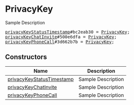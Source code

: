 # PrivacyKey

Sample Description

<pre>
<a href="../constructor/privacyKeyStatusTimestamp.md">privacyKeyStatusTimestamp</a>#bc2eab30 = <a href="../type/PrivacyKey.md">PrivacyKey</a>;
<a href="../constructor/privacyKeyChatInvite.md">privacyKeyChatInvite</a>#500e6dfa = <a href="../type/PrivacyKey.md">PrivacyKey</a>;
<a href="../constructor/privacyKeyPhoneCall.md">privacyKeyPhoneCall</a>#3d662b7b = <a href="../type/PrivacyKey.md">PrivacyKey</a>;
</pre>

## Constructors

| Name | Description |
|------|-------------|
| [privacyKeyStatusTimestamp](../constructor/privacyKeyStatusTimestamp.md) | Sample Description |
| [privacyKeyChatInvite](../constructor/privacyKeyChatInvite.md) | Sample Description |
| [privacyKeyPhoneCall](../constructor/privacyKeyPhoneCall.md) | Sample Description |


